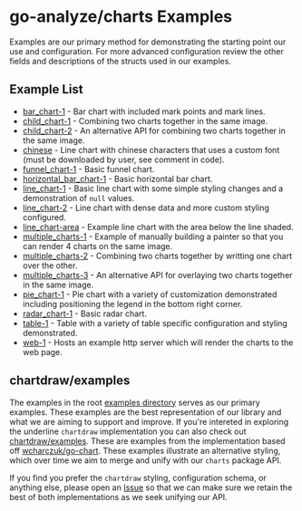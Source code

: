 # go-analyze/charts Examples

Examples are our primary method for demonstrating the starting point our use and configuration. For more advanced configuration review the other fields and descriptions of the structs used in our examples.

## Example List

* [bar_chart-1](./bar_chart-1) - Bar chart with included mark points and mark lines.
* [child_chart-1](./child_chart-1) - Combining two charts together in the same image.
* [child_chart-2](./child_chart-2) - An alternative API for combining two charts together in the same image.
* [chinese](./chinese) - Line chart with chinese characters that uses a custom font (must be downloaded by user, see comment in code).
* [funnel_chart-1](./funnel_chart-1) - Basic funnel chart.
* [horizontal_bar_chart-1](./horizontal_bar_chart-1) - Basic horizontal bar chart.
* [line_chart-1](./line_chart-1) - Basic line chart with some simple styling changes and a demonstration of `null` values.
* [line_chart-2](./line_chart-2) - Line chart with dense data and more custom styling configured.
* [line_chart-area](./line_chart-area) - Example line chart with the area below the line shaded.
* [multiple_charts-1](./multiple_charts-1) - Example of manually building a painter so that you can render 4 charts on the same image.
* [multiple_charts-2](./multiple_charts-2) - Combining two charts together by writting one chart over the other.
* [multiple_charts-3](./multiple_charts-3) - An alternative API for overlaying two charts together in the same image.
* [pie_chart-1](./pie_chart-1) - Pie chart with a variety of customization demonstrated including positioning the legend in the bottom right corner.
* [radar_chart-1](./radar_chart-1) - Basic radar chart.
* [table-1](./table-1) - Table with a variety of table specific configuration and styling demonstrated.
* [web-1](./web-1) - Hosts an example http server which will render the charts to the web page.

## chartdraw/examples

The examples in the root [examples directory](https://github.com/go-analyze/charts/tree/main/examples) serves as our primary examples. These examples are the best representation of our library and what we are aiming to support and improve. If you're intereted in exploring the underline `chartdraw` implementation you can also check out [chartdraw/examples](https://github.com/go-analyze/charts/tree/main/chartdraw/examples). These are examples from the implementation based off [wcharczuk/go-chart](https://github.com/wcharczuk/go-chart). These examples illustrate an alternative styling, which over time we aim to merge and unify with our `charts` package API.

If you find you prefer the `chartdraw` styling, configuration schema, or anything else, please open an [Issue](https://github.com/go-analyze/charts/issues) so that we can make sure we retain the best of both implementations as we seek unifying our API.
